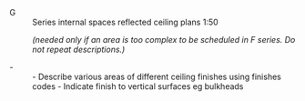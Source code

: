 <dl>

<dt id="building-components-dt-content">
<div markdown="1">
G
</div>
</dt>
<dd id="building-components-dd-content">
<div markdown="1">
<span class="transform-to-uppercase">Series internal spaces reflected ceiling plans <span class="highlight-red">1:50</span></span>

_(needed only if an area is too complex to be scheduled in F series. Do not repeat descriptions.)_
</div>
</dd>

<dt id="building-components-dt-content">
<div markdown="1">
-
</div>
</dt>
<dd id="building-components-dd-content">
<div markdown="1">
- Describe various areas of different ceiling finishes using finishes codes
- Indicate finish to vertical surfaces eg bulkheads
</div>
</dd>

</dl>